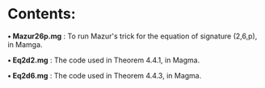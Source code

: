 # Contents:

**• Mazur26p.mg** : To run Mazur's trick for the equation of signature (2,6,p), in Mamga.

**• Eq2d2.mg** :  The code used in Theorem 4.4.1, in Magma.

**• Eq2d6.mg** :  The code used in Theorem 4.4.3, in Magma.
